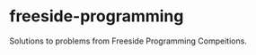 freeside-programming
====================
Solutions to problems from Freeside Programming Compeitions.
